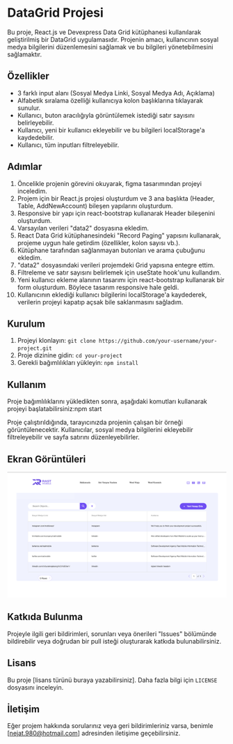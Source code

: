 # DataGrid Projesi

Bu proje, React.js ve Devexpress Data Grid kütüphanesi kullanılarak geliştirilmiş bir DataGrid uygulamasıdır. Projenin amacı, kullanıcının sosyal medya bilgilerini düzenlemesini sağlamak ve bu bilgileri yönetebilmesini sağlamaktır.

## Özellikler

- 3 farklı input alanı (Sosyal Medya Linki, Sosyal Medya Adı, Açıklama)
- Alfabetik sıralama özelliği kullanıcıya kolon başlıklarına tıklayarak sunulur.
- Kullanıcı, buton aracılığıyla görüntülemek istediği satır sayısını belirleyebilir.
- Kullanıcı, yeni bir kullanıcı ekleyebilir ve bu bilgileri localStorage'a kaydedebilir.
- Kullanıcı, tüm inputları filtreleyebilir.

## Adımlar

1. Öncelikle projenin görevini okuyarak, figma tasarımından projeyi inceledim.
2. Projem için bir React.js projesi oluşturdum ve 3 ana başlıkta (Header, Table, AddNewAccount) bileşen yapılarını oluşturdum.
3. Responsive bir yapı için react-bootstrap kullanarak Header bileşenini oluşturdum.
4. Varsayılan verileri "data2" dosyasına ekledim.
5. React Data Grid kütüphanesindeki "Record Paging" yapısını kullanarak, projeme uygun hale getirdim (özellikler, kolon sayısı vb.).
6. Kütüphane tarafından sağlanmayan butonları ve arama çubuğunu ekledim.
7. "data2" dosyasındaki verileri projemdeki Grid yapısına entegre ettim.
8. Filtreleme ve satır sayısını belirlemek için useState hook'unu kullandım.
9. Yeni kullanıcı ekleme alanının tasarımı için react-bootstrap kullanarak bir form oluşturdum. Böylece tasarım responsive hale geldi.
10. Kullanıcının eklediği kullanıcı bilgilerini localStorage'a kaydederek, verilerin projeyi kapatıp açsak bile saklanmasını sağladım.

## Kurulum

1. Projeyi klonlayın: `git clone https://github.com/your-username/your-project.git`
2. Proje dizinine gidin: `cd your-project`
3. Gerekli bağımlılıkları yükleyin: `npm install`

## Kullanım

Proje bağımlılıklarını yükledikten sonra, aşağıdaki komutları kullanarak projeyi başlatabilirsiniz:npm start


Proje çalıştırıldığında, tarayıcınızda projenin çalışan bir örneği görüntülenecektir. Kullanıcılar, sosyal medya bilgilerini ekleyebilir filtreleyebilir ve sayfa satırını düzenleyebilirler.

## Ekran Görüntüleri

![DataGrid Ekran Görüntüsü 1](./src/img/rast-mobile-task-bns.png)

## Katkıda Bulunma

Projeyle ilgili geri bildirimleri, sorunları veya önerileri "Issues" bölümünde bildirebilir veya doğrudan bir pull isteği oluşturarak katkıda bulunabilirsiniz.

## Lisans

Bu proje [lisans türünü buraya yazabilirsiniz]. Daha fazla bilgi için `LICENSE` dosyasını inceleyin.

## İletişim

Eğer projem hakkında sorularınız veya geri bildirimleriniz varsa, benimle [nejat.980@hotmail.com] adresinden iletişime geçebilirsiniz.



